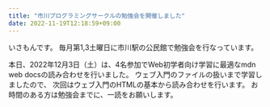```yaml
---
title: "市川プログラミングサークルの勉強会を開催しました"
date: 2022-11-19T12:18:59+09:00
---
```


いさもんです。
毎月第1,3土曜日に市川駅の公民館で勉強会を行なっています。

本日、2022年12月3日（土）は、4名参加でWeb初学者向け学習に最適なmdn web docsの読み合わせを行いました。
ウェブ入門のファイルの扱いまで学習しましたので、
次回はウェブ入門のHTMLの基本から読み合わせを行います。
お時間のある方は勉強会までに、一読をお願いします。
